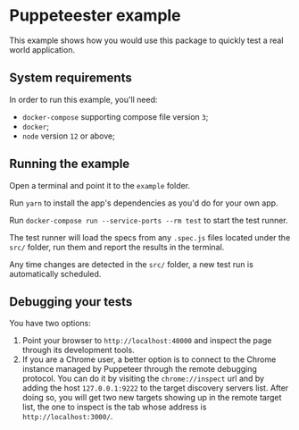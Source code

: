 # Puppeteester example

This example shows how you would use this package to quickly test a real world application.

## System requirements

In order to run this example, you'll need:

- `docker-compose` supporting compose file version `3`;
- `docker`;
- `node` version `12` or above;

## Running the example

Open a terminal and point it to the `example` folder.

Run `yarn` to install the app's dependencies as you'd do for your own app.

Run `docker-compose run --service-ports --rm test` to start the test runner.

The test runner will load the specs from any `.spec.js` files located under the `src/` folder, run them and report the results in the terminal.

Any time changes are detected in the `src/` folder, a new test run is automatically scheduled.

## Debugging your tests

You have two options:

1. Point your browser to `http://localhost:40000` and inspect the page through its development tools.
2. If you are a Chrome user, a better option is to connect to the Chrome instance managed by Puppeteer through the remote debugging protocol. You can do it by visiting the `chrome://inspect` url and by adding the host `127.0.0.1:9222` to the target discovery servers list. After doing so, you will get two new targets showing up in the remote target list, the one to inspect is the tab whose address is `http://localhost:3000/`.
